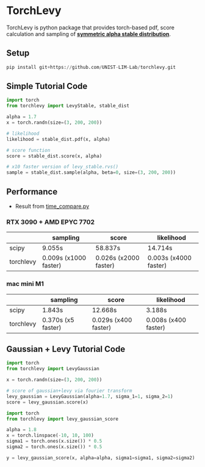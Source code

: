 # TorchLevy
TorchLevy is python package that provides torch-based pdf, score calculation and sampling of **[symmetric alpha stable distribution](https://en.wikipedia.org/wiki/Stable_distribution)**.
## Setup


```python
pip install git+https://github.com/UNIST-LIM-Lab/torchlevy.git 
```

## Simple Tutorial Code

```python
import torch
from torchlevy import LevyStable, stable_dist

alpha = 1.7
x = torch.randn(size=(3, 200, 200))

# likelihood
likelihood = stable_dist.pdf(x, alpha)

# score function
score = stable_dist.score(x, alpha)

# x10 faster version of levy_stable.rvs()
sample = stable_dist.sample(alpha, beta=0, size=(3, 200, 200))

```


## Performance
* Result from [time_compare.py](https://github.com/UNIST-LIM-Lab/torchlevy/blob/master/time_compare.py)

### RTX 3090 + AMD EPYC 7702

|  | sampling | score | likelihood |
| --- | --- | --- | --- |
| scipy | 9.055s | 58.837s | 14.714s |
| torchlevy | 0.009s (x1000 faster) | 0.026s (x2000 faster) | 0.003s (x4000 faster) |

### mac mini M1 

|  | sampling | score | likelihood |
| --- | --- | --- | --- |
| scipy | 1.843s | 12.668s | 3.188s |
| torchlevy | 0.370s (x5 faster) | 0.029s (x400 faster) | 0.008s (x400 faster) |


## Gaussian + Levy Tutorial Code
```python
import torch
from torchlevy import LevyGaussian

x = torch.randn(size=(3, 200, 200))

# score of gaussian+levy via fourier transform
levy_gaussian = LevyGaussian(alpha=1.7, sigma_1=1, sigma_2=1)
score = levy_gaussian.score(x)


```
```python
import torch
from torchlevy import levy_gaussian_score

alpha = 1.8
x = torch.linspace(-10, 10, 100)
sigma1 = torch.ones(x.size()) * 0.5
sigma2 = torch.ones(x.size()) * 0.5

y = levy_gaussian_score(x, alpha=alpha, sigma1=sigma1, sigma2=sigma2)
```

